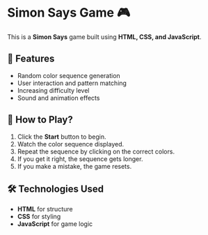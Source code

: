 # Simon Says Game 🎮

This is a **Simon Says** game built using **HTML, CSS, and JavaScript**.

## 📌 Features
- Random color sequence generation
- User interaction and pattern matching
- Increasing difficulty level
- Sound and animation effects

## 🚀 How to Play?
1. Click the **Start** button to begin.
2. Watch the color sequence displayed.
3. Repeat the sequence by clicking on the correct colors.
4. If you get it right, the sequence gets longer.
5. If you make a mistake, the game resets.

## 🛠️ Technologies Used
- **HTML** for structure
- **CSS** for styling
- **JavaScript** for game logic


